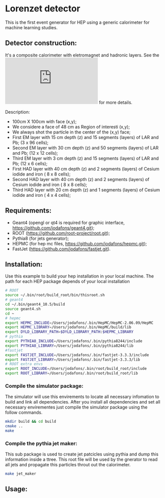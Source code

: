 # Lorenzet detector

This is the first event generator for HEP using a generic calorimeter for machine
learning studies.



## Detector construction:

It's a composite calorimeter with eletromagnet and hadronic layers. See the 
![Lateral Calorimeter view](https://github.com/jodafons/lorenzet/blob/master/figures/lateral_view_jets.pdf) for more details.


Description:
- 100cm X 100cm with face (x,y);
- We considere a face of 48 cm as Region of interesti (x,y);
- We always shot the particle in the center of the (x,y) face;
- First EM layer with 15 cm depth (z) and 15 segments (layers) of LAR and Pb; (3 x 96 cells);
- Second EM layer with 30 cm depth (z) and 50 segments (layers) of LAR and Pb; (12 x 12 cells);
- Third EM layer with 3 cm depth (z) and 15 segments (layers) of LAR and Pb; (12 x 6 cells);
- First HAD layer with 40 cm depth (z) and 2 segments (layers) of Cesium iodide and iron ( 8 x 8 cells); 
- Second HAD layer with 40 cm depth (z) and 2 segments (layers) of Cesium iodide and iron ( 8 x 8 cells); 
- Third HAD layer with 20 cm depth (z) and 1 segments (layers) of Cesium iodide and iron ( 4 x 4 cells); 








## Requirements:

- Geant4 (opengl or qt4 is required for graphic interface, https://github.com/jodafons/geant4.git);
- ROOT (https://github.com/root-project/root.git);
- Pythia8 (for jets generator);
- HEPMC (for hep mc files, https://github.com/jodafons/hepmc.git);
- FastJet (https://github.com/jodafons/fastjet.git).


## Installation:

Use this example to build your hep installation in your local machine.
The path for each HEP package depends of your local installation


```bash
# ROOT
source ~/.bin/root/build_root/bin/thisroot.sh
# geant4
cd ~/.bin/geant4_10.5/build
source geant4.sh
cd ~
# hepmc
export HEPMC_INCLUDE=/Users/jodafons/.bin/HepMC/HepMC-2.06.09/HepMC
export HEPMC_LIBRARY=/Users/jodafons/.bin/HepMC/build/lib
export DYLD_LIBRARY_PATH=$DYLD_LIBRARY_PATH:$HEPMC_LIBRARY
# pythia
export PYTHIA8_INCLUDE=/Users/jodafons/.bin/pythia8244/include
export PYTHIA8_LIBRARY=/Users/jodafons/.bin/pythia8244/lib
#fastjet
export FASTJET_INCLUDE=/Users/jodafons/.bin/fastjet-3.3.3/include
export FASTJET_LIBRARY=/Users/jodafons/.bin/fastjet-3.3.3/lib
# ROOT extra envs
export ROOT_INCLUDE=/Users/jodafons/.bin/root/build_root/include
export ROOT_LIBRARY=/Users/jodafons/.bin/root/build_root/lib
```

### Compile the simulator package:

The simulator will use this envirements to locate all necessary infomation to build and
link all dependencies. After you install all dependencies and set all necessary envirementes 
just compile the simulator package using the follow commands.


```bash
mkdir build && cd build
cmake ..
make
```

### Compile the pythia jet maker:

This sub package is used to create jet patcicles using pythia and dump this information
inside a ttree. This root file will be used by the gnerator to read all jets and propagate
this particles throut out the calorimeter.

```bash
make jet_maker
```


## Usage:



